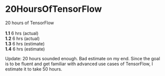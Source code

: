 # 20HoursOfTensorFlow
20 hours of TensorFlow
<br>
<br>
<b>1.1</b> 6 hrs (actual)<br>
<b>1.2</b> 6 hrs (actual)<br>
<b>1.3</b> 6 hrs (estimate)<br>
<b>1.4</b> 6 hrs (estimate)<br>

Update: 20 hours sounded enough. Bad estimate on my end. Since the goal is to be fluent and get familiar with advanced use cases of TensorFlow, I estimate it to take 50 hours.
